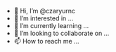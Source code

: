 - 👋 Hi, I’m @czaryurnc
- 👀 I’m interested in ...
- 🌱 I’m currently learning ...
- 💞️ I’m looking to collaborate on ...
- 📫 How to reach me ...

<!---
czaryurnc/czaryurnc is a ✨ special ✨ repository because its `README.md` (this file) appears on your GitHub profile.
You can click the Preview link to take a look at your changes.
--->
